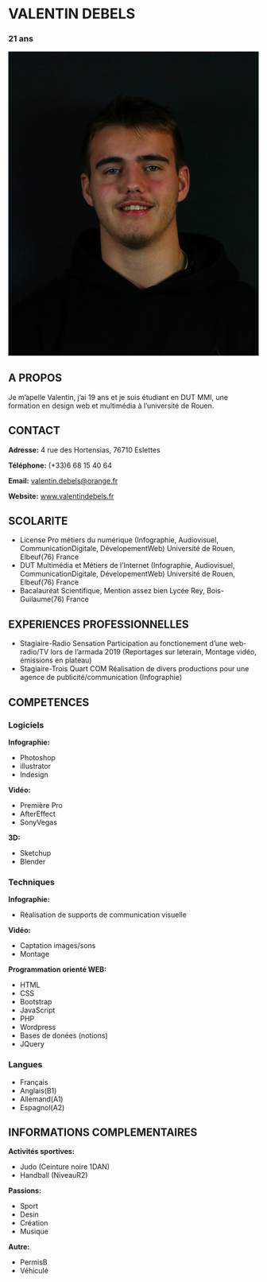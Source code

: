 # VALENTIN DEBELS
### 21 ans

![Photo Valentin DEBELS](photomoi.jpg "Profil picture")

## A PROPOS
Je m’apelle Valentin, j’ai 19 ans et je suis étudiant en DUT MMI, une formation en design web et multimédia à l’université de Rouen.

## CONTACT

__Adresse:__
4 rue des Hortensias, 76710 Eslettes

__Téléphone:__
(+33)6 68 15 40 64 

__Email:__
valentin.debels@orange.fr

__Website:__
www.valentindebels.fr

## SCOLARITE
* License Pro métiers du numérique (Infographie, Audiovisuel, CommunicationDigitale, DévelopementWeb) Université de Rouen, Elbeuf(76) France
* DUT Multimédia et Métiers de l’Internet (Infographie, Audiovisuel, CommunicationDigitale, DévelopementWeb) Université de Rouen, Elbeuf(76) France
* Bacalauréat Scientifique, Mention assez bien Lycée Rey, Bois-Guilaume(76) France

## EXPERIENCES PROFESSIONNELLES
* Stagiaire-Radio Sensation Participation au fonctionement d’une web-radio/TV lors de l’armada 2019 (Reportages sur leterain, Montage vidéo, émissions en plateau)
* Stagiaire-Trois Quart COM Réalisation de divers productions pour une agence de publicité/communication (Infographie)

## COMPETENCES
### Logiciels 
__Infographie:__
- Photoshop
- illustrator
- Indesign 

__Vidéo:__
- Première Pro
- AfterEffect
- SonyVegas 

__3D:__
- Sketchup
- Blender

### Techniques

__Infographie:__ 
- Réalisation de supports de communication visuelle

__Vidéo:__ 
- Captation images/sons
- Montage

__Programmation orienté WEB:__
- HTML
- CSS
- Bootstrap
- JavaScript
- PHP
- Wordpress
- Bases de donées (notions)
- JQuery

### Langues 
- Français
- Anglais(B1)
- Allemand(A1)
- Espagnol(A2)

## INFORMATIONS COMPLEMENTAIRES
__Activités sportives:__  
- Judo (Ceinture noire 1DAN)
- Handball (NiveauR2)

__Passions:__ 
- Sport
- Desin
- Création
- Musique

__Autre:__
- PermisB
- Véhiculé
